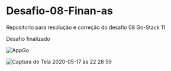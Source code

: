 # Desafio-08-Finan-as
Repositorio para resolução e correção do desafio 08 Go-Stack 11

Desafio finalizado 

![AppGo](https://user-images.githubusercontent.com/39995164/82166629-6d512080-988f-11ea-9caa-830daedaba7e.gif)


![Captura de Tela 2020-05-17 às 22 28 59](https://user-images.githubusercontent.com/39995164/82166114-dc2d7a00-988d-11ea-81e5-621b261c42e5.png)
